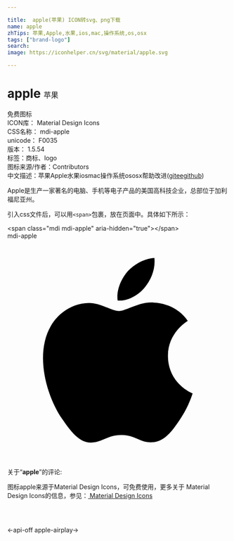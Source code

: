 ```yaml
---

title:  apple(苹果) ICON转svg、png下载
name: apple
zhTips: 苹果,Apple,水果,ios,mac,操作系统,os,osx
tags: ["brand-logo"]
search: 
image: https://iconhelper.cn/svg/material/apple.svg

---
```


# apple  <small style="font-size: 60%;font-weight: 100">苹果</small>


<div class="detail-page">
<p>
<span><span class="badge-success badge">免费图标</span> </span>
<br/>
<span>
ICON库：
<span class="badge-secondary badge">Material Design Icons</span> 
</span>
<br/>
<span>
CSS名称：
<span class="badge-secondary badge">mdi-apple</span> 
</span>
<br/>
<span>
unicode：
<span class="badge-secondary badge">F0035</span> 
<copy-btn content='F0035' btn-title=""></copy-btn>
<copy-btn :content='String.fromCodePoint(parseInt("F0035", 16))' btn-title="复制U"></copy-btn>
</span>
<br/>
<span>
版本：
<span class="badge-secondary badge">1.5.54</span> 
</span><br/><span>标签：<span class="badge-light badge"><router-link to="/tags/brand-logo.html">商标、logo</router-link></span></span>
<br/>
<span>图标来源/作者：<span class="badge-light badge">Contributors</span></span> 
<br/>
<span class="zh-detail">中文描述：<span class="badge-primary badge">苹果</span><span class="badge-primary badge">Apple</span><span class="badge-primary badge">水果</span><span class="badge-primary badge">ios</span><span class="badge-primary badge">mac</span><span class="badge-primary badge">操作系统</span><span class="badge-primary badge">os</span><span class="badge-primary badge">osx</span><span class="help-link"><span>帮助改进</span>(<a href="https://gitee.com/liuwave/icon-helper/edit/master/json/material/apple.json" target="_blank" rel="noopener noreferrer">gitee</a><a href="https://github.com/liuwave/icon-helper/edit/master/json/material/apple.json" target="_blank" rel="noopener noreferrer">github</a></span>)</span><br/>
</p>
</div><div class="description description alert alert-light">Apple是生产一家著名的电脑、手机等电子产品的美国高科技企业，总部位于加利福尼亚州。</div>
<div class="alert alert-dark">
  <i class="mdi mdi-apple mdi-48px"></i>
  <i class="mdi mdi-apple mdi-36px"></i>
  <i class="mdi mdi-apple mdi-24px"></i>
  <i class="mdi mdi-apple mdi-18px"></i>
</div>
<div>
  <p>引入css文件后，可以用<code>&lt;span&gt;</code>包裹，放在页面中。具体如下所示：    
  </p>
  <div class="alert alert-primary" style="font-size: 14px">
    &lt;span class="mdi mdi-apple" aria-hidden="true"&gt;&lt;/span&gt;
    <copy-btn content='<span class="mdi mdi-apple" aria-hidden="true"></span>'></copy-btn>
  </div>
  <div class="alert alert-secondary">
    <i class="mdi mdi-apple"
    style="font-size: 24px"
    aria-hidden="true"></i> mdi-apple
    <copy-btn content="mdi-apple" btn-title="复制图标名称"></copy-btn>
  </div>
</div>
<div id="svg" class="svg-wrap">
<svg xmlns="http://www.w3.org/2000/svg" viewBox="0 0 24 24"><path d="M18.71,19.5C17.88,20.74 17,21.95 15.66,21.97C14.32,22 13.89,21.18 12.37,21.18C10.84,21.18 10.37,21.95 9.1,22C7.79,22.05 6.8,20.68 5.96,19.47C4.25,17 2.94,12.45 4.7,9.39C5.57,7.87 7.13,6.91 8.82,6.88C10.1,6.86 11.32,7.75 12.11,7.75C12.89,7.75 14.37,6.68 15.92,6.84C16.57,6.87 18.39,7.1 19.56,8.82C19.47,8.88 17.39,10.1 17.41,12.63C17.44,15.65 20.06,16.66 20.09,16.67C20.06,16.74 19.67,18.11 18.71,19.5M13,3.5C13.73,2.67 14.94,2.04 15.94,2C16.07,3.17 15.6,4.35 14.9,5.19C14.21,6.04 13.07,6.7 11.95,6.61C11.8,5.46 12.36,4.26 13,3.5Z" /></svg>
</div>
<detail full-name='mdi-apple'></detail>
<div class="icon-detail__container">
<p>关于“<b>apple</b>”的评论:</p>
</div>
<Vssue title="关于“apple”的评论" />    
<div><p>图标apple来源于Material Design Icons，可免费使用，更多关于 Material Design Icons的信息，参见：<a target="_blank" href="https://iconhelper.cn/material.html"> Material Design Icons</a>
</p></div>

<div style="padding:2rem 0 " class="page-nav"><p class="inner"><span class="prev">←<router-link to="/icon/api-off.html">api-off</router-link></span> <span class="next"><router-link to="/icon/apple-airplay.html">apple-airplay</router-link>→</span></p></div>

